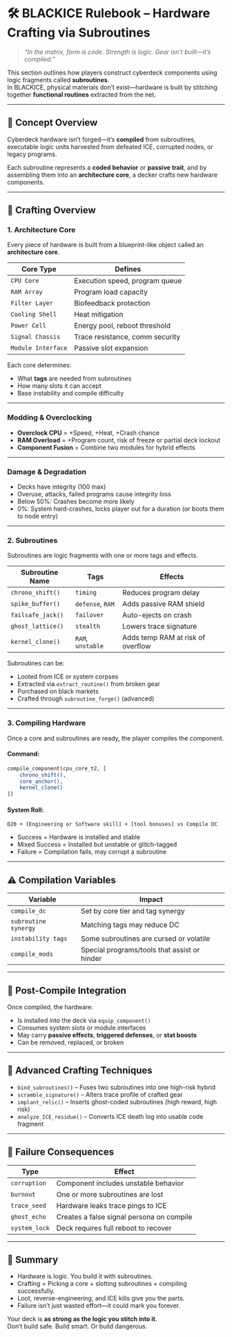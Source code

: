 # 🛠️ BLACKICE Rulebook – Hardware Crafting via Subroutines

> *“In the matrix, form is code. Strength is logic. Gear isn’t built—it’s compiled.”*

This section outlines how players construct cyberdeck components using logic fragments called **subroutines**.  
In BLACKICE, physical materials don’t exist—hardware is built by stitching together **functional routines** extracted from the net.

---

## 🧬 Concept Overview

Cyberdeck hardware isn’t forged—it’s **compiled** from subroutines, executable logic units harvested from defeated ICE, corrupted nodes, or legacy programs.

Each subroutine represents a **coded behavior** or **passive trait**, and by assembling them into an **architecture core**, a decker crafts new hardware components.

---

## 🧱 Crafting Overview

### 1. **Architecture Core**

Every piece of hardware is built from a blueprint-like object called an **architecture core**.

| Core Type         | Defines |
|-------------------|---------|
| `CPU Core`        | Execution speed, program queue |
| `RAM Array`       | Program load capacity |
| `Filter Layer`    | Biofeedback protection |
| `Cooling Shell`   | Heat mitigation |
| `Power Cell`      | Energy pool, reboot threshold |
| `Signal Chassis`  | Trace resistance, comm security |
| `Module Interface`| Passive slot expansion |

Each core determines:
- What **tags** are needed from subroutines
- How many slots it can accept
- Base instability and compile difficulty

--- 

### Modding & Overclocking
- **Overclock CPU** = +Speed, +Heat, +Crash chance
- **RAM Overload** = +Program count, risk of freeze or partial deck lockout
- **Component Fusion** = Combine two modules for hybrid effects

--- 

### Damage & Degradation
- Decks have integrity (100 max)
- Overuse, attacks, failed programs cause integrity loss
- Below 50%: Crashes become more likely
- 0%: System hard-crashes, locks player out for a duration (or boots them to node entry)

---

### 2. **Subroutines**

Subroutines are logic fragments with one or more tags and effects.

| Subroutine Name         | Tags            | Effects |
|-------------------------|------------------|---------|
| `chrono_shift()`        | `timing`         | Reduces program delay |
| `spike_buffer()`        | `defense`, `RAM` | Adds passive RAM shield |
| `failsafe_jack()`       | `failover`       | Auto-ejects on crash |
| `ghost_lattice()`       | `stealth`        | Lowers trace signature |
| `kernel_clone()`        | `RAM`, `unstable`| Adds temp RAM at risk of overflow |

Subroutines can be:
- Looted from ICE or system corpses
- Extracted via `extract_routine()` from broken gear
- Purchased on black markets
- Crafted through `subroutine_forge()` (advanced)

---

### 3. **Compiling Hardware**

Once a core and subroutines are ready, the player compiles the component.

#### Command:
```bash
compile_component(cpu_core_t2, [
    chrono_shift(),
    core_anchor(),
    kernel_clone()
])
```

#### System Roll:
```
D20 + [Engineering or Software skill] + [tool bonuses] vs Compile DC
```

- Success = Hardware is installed and stable  
- Mixed Success = Installed but unstable or glitch-tagged  
- Failure = Compilation fails, may corrupt a subroutine

---

## ⚠️ Compilation Variables

| Variable             | Impact |
|----------------------|--------|
| `compile_dc`         | Set by core tier and tag synergy |
| `subroutine synergy` | Matching tags may reduce DC |
| `instability tags`   | Some subroutines are cursed or volatile |
| `compile_mods`       | Special programs/tools that assist or hinder |

---

## 🔧 Post-Compile Integration

Once compiled, the hardware:
- Is installed into the deck via `equip_component()`
- Consumes system slots or module interfaces
- May carry **passive effects**, **triggered defenses**, or **stat boosts**
- Can be removed, replaced, or broken

---

## 🧪 Advanced Crafting Techniques

- `bind_subroutines()` – Fuses two subroutines into one high-risk hybrid
- `scramble_signature()` – Alters trace profile of crafted gear
- `implant_relic()` – Inserts ghost-coded subroutines (high reward, high risk)
- `analyze_ICE_residue()` – Converts ICE death log into usable code fragment

---

## 🛑 Failure Consequences

| Type           | Effect |
|----------------|--------|
| `corruption`   | Component includes unstable behavior |
| `burnout`      | One or more subroutines are lost |
| `trace_seed`   | Hardware leaks trace pings to ICE |
| `ghost_echo`   | Creates a false signal persona on compile |
| `system_lock`  | Deck requires full reboot to recover |

---

## 📌 Summary

- Hardware is logic. You build it with subroutines.  
- Crafting = Picking a core + slotting subroutines + compiling successfully.  
- Loot, reverse-engineering, and ICE kills give you the parts.  
- Failure isn’t just wasted effort—it could mark you forever.

Your deck is **as strong as the logic you stitch into it**.  
Don’t build safe. Build smart. Or build dangerous.

